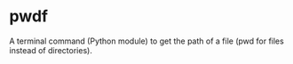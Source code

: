 # pwdf
 A terminal command (Python module) to get the path of a file (pwd for files instead of directories).
